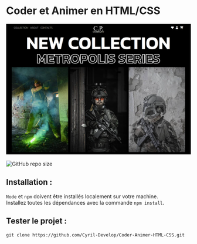 # Coder et Animer en HTML/CSS

![screenshot](./screenshot/screenshot.png)

![GitHub repo size](https://img.shields.io/github/repo-size/Cyril-Develop/Coder-Animer-HTML-CSS?style=for-the-badge)

## Installation :

`Node` et `npm` doivent être installés localement sur votre machine.\
Installez toutes les dépendances avec la commande `npm install`.

## Tester le projet :

```terminal
git clone https://github.com/Cyril-Develop/Coder-Animer-HTML-CSS.git
```
